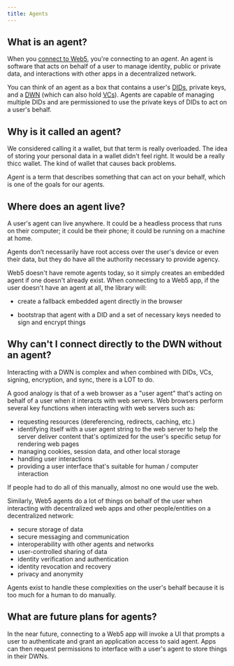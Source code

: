 ```yaml
---
title: Agents
---
```


## What is an agent?

When you [connect to Web5](https://tbd54566975.github.io/web5-js/classes/_web5_api.Web5.html#connect), you're connecting to an _agent_. An agent is software that acts on behalf of a user to manage identity, public or private data, and interactions with other apps in a decentralized network.

You can think of an agent as a box that contains a user's [DIDs](/docs/web5/decentralized-identifiers/what-are-dids/), private keys, and a [DWN](/docs/web5/decentralized-web-nodes/what-are-dwns/) (which can also hold [VCs](/)). Agents are capable of managing multiple DIDs and are permissioned to use the private keys of DIDs to act on a user's behalf.

## Why is it called an agent?

We considered calling it a wallet, but that term is really overloaded. The idea of storing your personal data in a wallet didn't feel right. It would be a really thicc wallet. The kind of wallet that causes back problems.

_Agent_ is a term that describes something that can act on your behalf, which is one of the goals for our agents.

## Where does an agent live?

A user's agent can live anywhere. It could be a headless process that runs on their computer; it could be their phone; it could be running on a machine at home.

Agents don’t necessarily have root access over the user's device or even their data, but they do have all the authority necessary to provide agency.

Web5 doesn't have remote agents today, so it simply creates an embedded agent if one doesn't already exist. When connecting to a Web5 app, if the user doesn't have an agent at all, the library will:

- create a fallback embedded agent directly in the browser

- bootstrap that agent with a DID and a set of necessary keys needed to sign and encrypt things

## Why can't I connect directly to the DWN without an agent?

Interacting with a DWN is complex and when combined with DIDs, VCs, signing, encryption, and sync, there is a LOT to do.

A good analogy is that of a web browser as a "user agent" that's acting on behalf of a user when it interacts with web servers. Web browsers perform several key functions when interacting with web servers such as:

- requesting resources (dereferencing, redirects, caching, etc.)
- identifying itself with a user agent string to the web server to help the server deliver content that's optimized for the user's specific setup for
  rendering web pages
- managing cookies, session data, and other local storage
- handling user interactions
- providing a user interface that's suitable for human / computer interaction

If people had to do all of this manually, almost no one would use the web.

Similarly, Web5 agents do a lot of things on behalf of the user when interacting with decentralized web apps and other people/entities on a decentralized network:

- secure storage of data
- secure messaging and communication
- interoperability with other agents and networks
- user-controlled sharing of data
- identity verification and authentication
- identity revocation and recovery
- privacy and anonymity

Agents exist to handle these complexities on the user's behalf because it is too much for a human to do manually.

## What are future plans for agents?

In the near future, connecting to a Web5 app will invoke a UI that prompts a user to authenticate and grant an application access to said agent. Apps can then request permissions to interface with a user's agent to store things in their DWNs.
